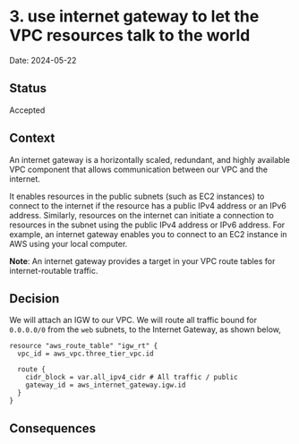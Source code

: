 # 3. use internet gateway to let the VPC resources talk to the world

Date: 2024-05-22

## Status

Accepted

## Context

An internet gateway is a horizontally scaled, redundant, and highly available VPC component that allows communication between our VPC and the internet.

It enables resources in the public subnets (such as EC2 instances) to connect to the internet if the resource has a public IPv4 address or an IPv6 address. Similarly, resources on the internet can initiate a connection to resources in the subnet using the public IPv4 address or IPv6 address. For example, an internet gateway enables you to connect to an EC2 instance in AWS using your local computer.

**Note**: An internet gateway provides a target in your VPC route tables for internet-routable traffic.

## Decision

We will attach an IGW to our VPC. We will route all traffic bound for `0.0.0.0/0` from the `web` subnets, to the Internet Gateway, as shown below,
```hcl
resource "aws_route_table" "igw_rt" {
  vpc_id = aws_vpc.three_tier_vpc.id

  route {
    cidr_block = var.all_ipv4_cidr # All traffic / public 
    gateway_id = aws_internet_gateway.igw.id
  }
}
```

## Consequences
